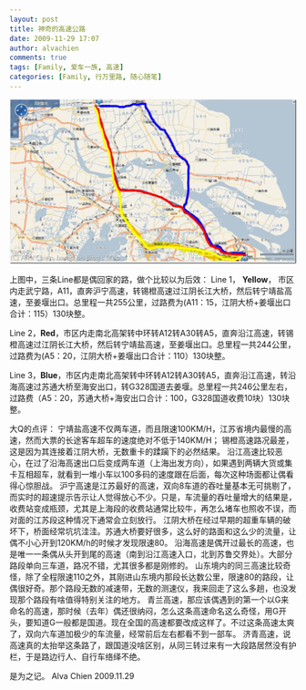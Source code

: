 ```yaml
---
layout: post
title: 神奇的高速公路
date: 2009-11-29 17:07
author: alvachien
comments: true
tags: [Family, 爱车一族, 高速]
categories: [Family, 行万里路, 随心随笔]
---
```

![IMAGE_3](/assets/uploads/2010/10/IMAGE_3.jpg)

上图中，三条Line都是偶回家的路，做个比较以为后效：
Line 1， **Yellow**， 市区内走武宁路，A11，直奔沪宁高速，转锡橙高速过江阴长江大桥，然后转宁靖盐高速，至姜堰出口。总里程一共255公里，过路费为(A11：15，江阴大桥+姜堰出口合计：115）130块整。

Line 2，**Red**，市区内走南北高架转中环转A12转A30转A5，直奔沿江高速，转锡橙高速过江阴长江大桥，然后转宁靖盐高速，至姜堰出口。总里程一共244公里，过路费为(A5：20，江阴大桥+姜堰出口合计：110）130块整。

Line 3，**Blue**，市区内走南北高架转中环转A12转A30转A5，直奔沿江高速，转沿海高速过苏通大桥至海安出口，转G328国道去姜堰。总里程一共246公里左右，过路费（A5：20，苏通大桥+海安出口合计：100，G328国道收费10块）130块整。

大Q的点评：
宁靖盐高速不仅两车道，而且限速100KM/H，江苏省境内最慢的高速，然而大票的长途客车超车的速度绝对不低于140KM/H；
锡橙高速路况最差，这是因为其连接着江阴大桥，无数重卡的蹂躏下的必然结果。
沿江高速比较恶心，在过了沿海高速出口后变成两车道（上海出发方向），如果遇到两辆大货或集卡互相超车，就看到一堆小车以100多码的速度跟在后面，每次这种场面都让偶看得心惊胆战。
沪宁高速是江苏最好的高速，双向8车道的吞吐量基本无可挑剔了，而实时的超速提示告示让人觉得放心不少。只是，车流量的吞吐量增大的结果是，收费站变成瓶颈，尤其是上海段的收费站通常比较牛，再怎么堵车也照收不误，而对面的江苏段这种情况下通常会立刻放行。
江阴大桥在经过早期的超重车辆的破坏下，桥面经常坑坑洼洼。苏通大桥要好很多，这么好的路面和这么少的流量，让偶不小心开到120KM/h的时候才发现限速80。
沿海高速是偶开过最长的高速，也是唯一一条偶从头开到尾的高速（南到沿江高速入口，北到苏鲁交界处）。大部分路段单向三车道，路况不错，尤其很多都是刚修的。
山东境内的同三高速比较奇怪，除了全程限速110之外，其刚进山东境内那段长达数公里，限速80的路段，让偶很好奇。那个路段无数的减速带，无数的测速仪，我来回走了这么多趟，也没发现那个路段有啥值得特别关注的地方。
青兰高速，那应该偶遇到的第一个以G来命名的高速，那时候（去年）偶还很纳闷，怎么这条高速命名这么奇怪，用G开头，要知道G一般都是国道。现在全国的高速都要改成这样了。不过这条高速太爽了，双向六车道加极少的车流量，经常前后左右都看不到一部车。
济青高速，说高速真的太抬举这条路了，跟国道没啥区别，从同三转过来有一大段路居然没有护栏，于是路边行人、自行车络绎不绝。

是为之记。
Alva Chien
2009.11.29
